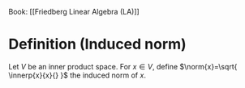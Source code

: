 Book: [[Friedberg Linear Algebra (LA)]]
# Definition (Induced norm)
Let $V$ be an inner product space.
For $x\in V$, define $\norm{x}=\sqrt{ \innerp{x}{x}{} }$ the induced norm of $x$.
